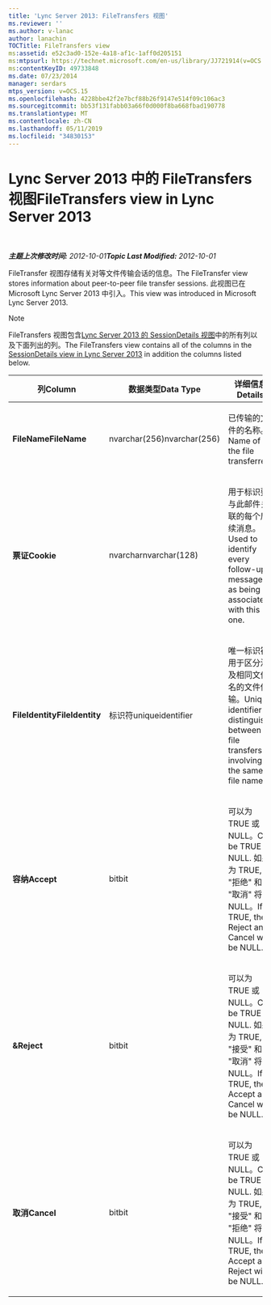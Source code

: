 ```yaml
---
title: 'Lync Server 2013: FileTransfers 视图'
ms.reviewer: ''
ms.author: v-lanac
author: lanachin
TOCTitle: FileTransfers view
ms:assetid: e52c3ad0-152e-4a18-af1c-1aff0d205151
ms:mtpsurl: https://technet.microsoft.com/en-us/library/JJ721914(v=OCS.15)
ms:contentKeyID: 49733848
ms.date: 07/23/2014
manager: serdars
mtps_version: v=OCS.15
ms.openlocfilehash: 4228bbe42f2e7bcf88b26f9147e514f09c106ac3
ms.sourcegitcommit: bb53f131fabb03a66f0d000f8ba668fbad190778
ms.translationtype: MT
ms.contentlocale: zh-CN
ms.lasthandoff: 05/11/2019
ms.locfileid: "34830153"
---
```

<div data-xmlns="http://www.w3.org/1999/xhtml">

<div class="topic" data-xmlns="http://www.w3.org/1999/xhtml" data-msxsl="urn:schemas-microsoft-com:xslt" data-cs="http://msdn.microsoft.com/en-us/">

<div data-asp="http://msdn2.microsoft.com/asp">

# <a name="filetransfers-view-in-lync-server-2013"></a><span data-ttu-id="d5d2b-102">Lync Server 2013 中的 FileTransfers 视图</span><span class="sxs-lookup"><span data-stu-id="d5d2b-102">FileTransfers view in Lync Server 2013</span></span>

</div>

<div id="mainSection">

<div id="mainBody">

<span> </span>

<span data-ttu-id="d5d2b-103">_**主题上次修改时间:** 2012-10-01_</span><span class="sxs-lookup"><span data-stu-id="d5d2b-103">_**Topic Last Modified:** 2012-10-01_</span></span>

<span data-ttu-id="d5d2b-104">FileTransfer 视图存储有关对等文件传输会话的信息。</span><span class="sxs-lookup"><span data-stu-id="d5d2b-104">The FileTransfer view stores information about peer-to-peer file transfer sessions.</span></span> <span data-ttu-id="d5d2b-105">此视图已在 Microsoft Lync Server 2013 中引入。</span><span class="sxs-lookup"><span data-stu-id="d5d2b-105">This view was introduced in Microsoft Lync Server 2013.</span></span>

<div>


> [!NOTE]  
> <span data-ttu-id="d5d2b-106">FileTransfers 视图包含<A href="lync-server-2013-sessiondetails-view.md">Lync Server 2013 的 SessionDetails 视图</A>中的所有列以及下面列出的列。</span><span class="sxs-lookup"><span data-stu-id="d5d2b-106">The FileTransfers view contains all of the columns in the <A href="lync-server-2013-sessiondetails-view.md">SessionDetails view in Lync Server 2013</A> in addition the columns listed below.</span></span>



</div>


<table>
<colgroup>
<col style="width: 33%" />
<col style="width: 33%" />
<col style="width: 33%" />
</colgroup>
<thead>
<tr class="header">
<th><span data-ttu-id="d5d2b-107">列</span><span class="sxs-lookup"><span data-stu-id="d5d2b-107">Column</span></span></th>
<th><span data-ttu-id="d5d2b-108">数据类型</span><span class="sxs-lookup"><span data-stu-id="d5d2b-108">Data Type</span></span></th>
<th><span data-ttu-id="d5d2b-109">详细信息</span><span class="sxs-lookup"><span data-stu-id="d5d2b-109">Details</span></span></th>
</tr>
</thead>
<tbody>
<tr class="odd">
<td><p><span data-ttu-id="d5d2b-110"><strong>FileName</strong></span><span class="sxs-lookup"><span data-stu-id="d5d2b-110"><strong>FileName</strong></span></span></p></td>
<td><p><span data-ttu-id="d5d2b-111">nvarchar(256)</span><span class="sxs-lookup"><span data-stu-id="d5d2b-111">nvarchar(256)</span></span></p></td>
<td><p><span data-ttu-id="d5d2b-112">已传输的文件的名称。</span><span class="sxs-lookup"><span data-stu-id="d5d2b-112">Name of the file transferred.</span></span></p></td>
</tr>
<tr class="even">
<td><p><span data-ttu-id="d5d2b-113"><strong>票证</strong></span><span class="sxs-lookup"><span data-stu-id="d5d2b-113"><strong>Cookie</strong></span></span></p></td>
<td><p><span data-ttu-id="d5d2b-114">nvarchar</span><span class="sxs-lookup"><span data-stu-id="d5d2b-114">nvarchar(128)</span></span></p></td>
<td><p><span data-ttu-id="d5d2b-115">用于标识要与此邮件关联的每个后续消息。</span><span class="sxs-lookup"><span data-stu-id="d5d2b-115">Used to identify every follow-up message as being associated with this one.</span></span></p></td>
</tr>
<tr class="odd">
<td><p><span data-ttu-id="d5d2b-116"><strong>FileIdentity</strong></span><span class="sxs-lookup"><span data-stu-id="d5d2b-116"><strong>FileIdentity</strong></span></span></p></td>
<td><p><span data-ttu-id="d5d2b-117">标识符</span><span class="sxs-lookup"><span data-stu-id="d5d2b-117">uniqueidentifier</span></span></p></td>
<td><p><span data-ttu-id="d5d2b-118">唯一标识符, 用于区分涉及相同文件名的文件传输。</span><span class="sxs-lookup"><span data-stu-id="d5d2b-118">Unique identifier to distinguish between file transfers involving the same file name.</span></span></p></td>
</tr>
<tr class="even">
<td><p><span data-ttu-id="d5d2b-119"><strong>容纳</strong></span><span class="sxs-lookup"><span data-stu-id="d5d2b-119"><strong>Accept</strong></span></span></p></td>
<td><p><span data-ttu-id="d5d2b-120">bit</span><span class="sxs-lookup"><span data-stu-id="d5d2b-120">bit</span></span></p></td>
<td><p><span data-ttu-id="d5d2b-121">可以为 TRUE 或 NULL。</span><span class="sxs-lookup"><span data-stu-id="d5d2b-121">Can be TRUE or NULL.</span></span> <span data-ttu-id="d5d2b-122">如果为 TRUE, 则 "拒绝" 和 "取消" 将为 NULL。</span><span class="sxs-lookup"><span data-stu-id="d5d2b-122">If TRUE, then Reject and Cancel will be NULL.</span></span></p></td>
</tr>
<tr class="odd">
<td><p><span data-ttu-id="d5d2b-123"><strong>&</strong></span><span class="sxs-lookup"><span data-stu-id="d5d2b-123"><strong>Reject</strong></span></span></p></td>
<td><p><span data-ttu-id="d5d2b-124">bit</span><span class="sxs-lookup"><span data-stu-id="d5d2b-124">bit</span></span></p></td>
<td><p><span data-ttu-id="d5d2b-125">可以为 TRUE 或 NULL。</span><span class="sxs-lookup"><span data-stu-id="d5d2b-125">Can be TRUE or NULL.</span></span> <span data-ttu-id="d5d2b-126">如果为 TRUE, 则 "接受" 和 "取消" 将为 NULL。</span><span class="sxs-lookup"><span data-stu-id="d5d2b-126">If TRUE, then Accept and Cancel will be NULL.</span></span></p></td>
</tr>
<tr class="even">
<td><p><span data-ttu-id="d5d2b-127"><strong>取消</strong></span><span class="sxs-lookup"><span data-stu-id="d5d2b-127"><strong>Cancel</strong></span></span></p></td>
<td><p><span data-ttu-id="d5d2b-128">bit</span><span class="sxs-lookup"><span data-stu-id="d5d2b-128">bit</span></span></p></td>
<td><p><span data-ttu-id="d5d2b-129">可以为 TRUE 或 NULL。</span><span class="sxs-lookup"><span data-stu-id="d5d2b-129">Can be TRUE or NULL.</span></span> <span data-ttu-id="d5d2b-130">如果为 TRUE, 则 "接受" 和 "拒绝" 将为 NULL。</span><span class="sxs-lookup"><span data-stu-id="d5d2b-130">If TRUE, then Accept and Reject will be NULL.</span></span></p></td>
</tr>
</tbody>
</table>


</div>

<span> </span>

</div>

</div>

</div>

